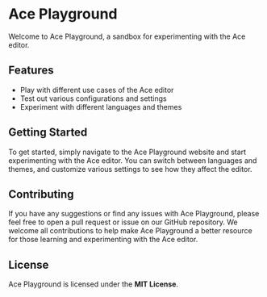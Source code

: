 # Ace Playground

Welcome to Ace Playground, a sandbox for experimenting with the Ace editor.

## Features

- Play with different use cases of the Ace editor
- Test out various configurations and settings
- Experiment with different languages and themes

## Getting Started

To get started, simply navigate to the Ace Playground website and start experimenting with the Ace editor. You can switch between languages and themes, and customize various settings to see how they affect the editor.

## Contributing

If you have any suggestions or find any issues with Ace Playground, please feel free to open a pull request or issue on our GitHub repository. We welcome all contributions to help make Ace Playground a better resource for those learning and experimenting with the Ace editor.

## License

Ace Playground is licensed under the **MIT License**.
